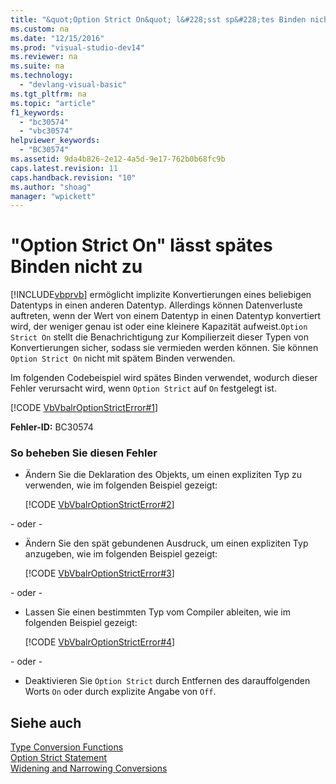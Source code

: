 ```yaml
---
title: "&quot;Option Strict On&quot; l&#228;sst sp&#228;tes Binden nicht zu"
ms.custom: na
ms.date: "12/15/2016"
ms.prod: "visual-studio-dev14"
ms.reviewer: na
ms.suite: na
ms.technology: 
  - "devlang-visual-basic"
ms.tgt_pltfrm: na
ms.topic: "article"
f1_keywords: 
  - "bc30574"
  - "vbc30574"
helpviewer_keywords: 
  - "BC30574"
ms.assetid: 9da4b826-2e12-4a5d-9e17-762b0b68fc9b
caps.latest.revision: 11
caps.handback.revision: "10"
ms.author: "shoag"
manager: "wpickett"
---
```

# &quot;Option Strict On&quot; l&#228;sst sp&#228;tes Binden nicht zu
[!INCLUDE[vbprvb](../dotnet/includes/vbprvb_md.md)] ermöglicht implizite Konvertierungen eines beliebigen Datentyps in einen anderen Datentyp. Allerdings können Datenverluste auftreten, wenn der Wert von einem Datentyp in einen Datentyp konvertiert wird, der weniger genau ist oder eine kleinere Kapazität aufweist.`Option Strict On` stellt die Benachrichtigung zur Kompilierzeit dieser Typen von Konvertierungen sicher, sodass sie vermieden werden können. Sie können `Option Strict On` nicht mit spätem Binden verwenden.  
  
 Im folgenden Codebeispiel wird spätes Binden verwendet, wodurch dieser Fehler verursacht wird, wenn `Option Strict` auf `On` festgelegt ist.  
  
 [!CODE [VbVbalrOptionStrictError#1](VbVbalrOptionStrictError#1)]  
  
 **Fehler\-ID:** BC30574  
  
### So beheben Sie diesen Fehler  
  
-   Ändern Sie die Deklaration des Objekts, um einen expliziten Typ zu verwenden, wie im folgenden Beispiel gezeigt:  
  
     [!CODE [VbVbalrOptionStrictError#2](VbVbalrOptionStrictError#2)]  
  
 \- oder \-  
  
-   Ändern Sie den spät gebundenen Ausdruck, um einen expliziten Typ anzugeben, wie im folgenden Beispiel gezeigt:  
  
     [!CODE [VbVbalrOptionStrictError#3](VbVbalrOptionStrictError#3)]  
  
 \- oder \-  
  
-   Lassen Sie einen bestimmten Typ vom Compiler ableiten, wie im folgenden Beispiel gezeigt:  
  
     [!CODE [VbVbalrOptionStrictError#4](VbVbalrOptionStrictError#4)]  
  
 \- oder \-  
  
-   Deaktivieren Sie `Option Strict` durch Entfernen des darauffolgenden Worts `On` oder durch explizite Angabe von `Off`.  
  
## Siehe auch  
 [Type Conversion Functions](../Topic/Type%20Conversion%20Functions%20\(Visual%20Basic\).md)   
 [Option Strict Statement](../Topic/Option%20Strict%20Statement.md)   
 [Widening and Narrowing Conversions](../Topic/Widening%20and%20Narrowing%20Conversions%20\(Visual%20Basic\).md)